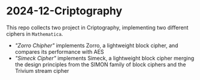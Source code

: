 # 2024-12-Criptography

This repo collects two project in Criptography, implementing two different ciphers in ```Mathematica```.
- *"Zorro Chipher"* implements Zorro, a lightweight block cipher, and compares its performance with AES
- *"Simeck Cipher"* implements Simeck, a lightweight block cipher merging the design principles from the SIMON family of block ciphers and the Trivium stream cipher
